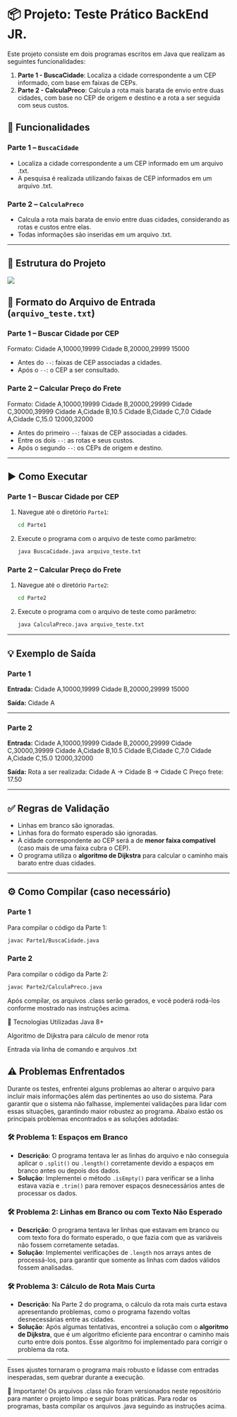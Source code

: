 # 📦 Projeto: Teste Prático BackEnd JR.

Este projeto consiste em dois programas escritos em Java que realizam as seguintes funcionalidades:

1. **Parte 1 - BuscaCidade**: Localiza a cidade correspondente a um CEP informado, com base em faixas de CEPs.
2. **Parte 2 - CalculaPreco**: Calcula a rota mais barata de envio entre duas cidades, com base no CEP de origem e destino e a rota a ser seguida com seus custos.

## 🧠 Funcionalidades

### Parte 1 – `BuscaCidade`
- Localiza a cidade correspondente a um CEP informado em um arquivo .txt. 
- A pesquisa é realizada utilizando faixas de CEP informados em um arquivo .txt.

### Parte 2 – `CalculaPreco`
- Calcula a rota mais barata de envio entre duas cidades, considerando as rotas e custos entre elas.
- Todas informações são inseridas em um arquivo .txt.
---

## 🔹 Estrutura do Projeto
[![](https://mermaid.ink/img/pako:eNpVkE1vgkAQhv8KmTOuoFRYDk0UbHsxMW1PBdNM2BGxwNp112qN_11EbOqcZp73nY_METIpCEJYlvInW6HS1nuc1lYT42Su5Jq0XFi93qM1SeaNSu6iU1sYXeHgDsYJqm9T7OSnpq0mpvf6Tp8mLC90kddS0Z3wlLxOx_FsyirR8UnLn7vV_YnZZhgVAgWxNe6wc0Wt66W7pR9hmZkS54oyebOBDbkqBIRaGbKhIlXhpYTjZUQKekUVpRA2qUD1lUJan5qeDdYfUla3NiVNvoJwieW2qcxGoKa4wFxh9UfRaPl2qLNbD4lCSzW7frl9djOHakEqkqbWELpeuwfCI-wh5JwNPR64Qz8I-IM_4jYcGo_jM2_oe5y7njNyBtw72fDbXuaw4ML_xekMqveOYg?type=png)](https://mermaid.live/edit#pako:eNpVkE1vgkAQhv8KmTOuoFRYDk0UbHsxMW1PBdNM2BGxwNp112qN_11EbOqcZp73nY_METIpCEJYlvInW6HS1nuc1lYT42Su5Jq0XFi93qM1SeaNSu6iU1sYXeHgDsYJqm9T7OSnpq0mpvf6Tp8mLC90kddS0Z3wlLxOx_FsyirR8UnLn7vV_YnZZhgVAgWxNe6wc0Wt66W7pR9hmZkS54oyebOBDbkqBIRaGbKhIlXhpYTjZUQKekUVpRA2qUD1lUJan5qeDdYfUla3NiVNvoJwieW2qcxGoKa4wFxh9UfRaPl2qLNbD4lCSzW7frl9djOHakEqkqbWELpeuwfCI-wh5JwNPR64Qz8I-IM_4jYcGo_jM2_oe5y7njNyBtw72fDbXuaw4ML_xekMqveOYg)


## 📝 Formato do Arquivo de Entrada (`arquivo_teste.txt`)

### Parte 1 – Buscar Cidade por CEP

Formato:
Cidade A,10000,19999
Cidade B,20000,29999
15000

- Antes do `--`: faixas de CEP associadas a cidades.
- Após o `--`: o CEP a ser consultado.

### Parte 2 – Calcular Preço do Frete

Formato:
Cidade A,10000,19999 
Cidade B,20000,29999 
Cidade C,30000,39999
Cidade A,Cidade B,10.5 
Cidade B,Cidade C,7.0 
Cidade A,Cidade C,15.0
12000,32000

- Antes do primeiro `--`: faixas de CEP associadas a cidades.
- Entre os dois `--`: as rotas e seus custos.
- Após o segundo `--`: os CEPs de origem e destino.

---

## ▶️ Como Executar

### Parte 1 – Buscar Cidade por CEP

1. Navegue até o diretório `Parte1`:

    ```bash
    cd Parte1
    ```

2. Execute o programa com o arquivo de teste como parâmetro:

    ```bash
    java BuscaCidade.java arquivo_teste.txt
    ```

### Parte 2 – Calcular Preço do Frete

1. Navegue até o diretório `Parte2`:

    ```bash
    cd Parte2
    ```

2. Execute o programa com o arquivo de teste como parâmetro:

    ```bash
    java CalculaPreco.java arquivo_teste.txt
    ```

---

## 💡 Exemplo de Saída

### Parte 1

**Entrada:**
Cidade A,10000,19999 
Cidade B,20000,29999
15000

**Saída:**
Cidade A


---

### Parte 2

**Entrada:**
Cidade A,10000,19999 
Cidade B,20000,29999 
Cidade C,30000,39999
Cidade A,Cidade B,10.5 
Cidade B,Cidade C,7.0 
Cidade A,Cidade C,15.0
12000,32000


**Saída:**
Rota a ser realizada: Cidade A -> Cidade B -> Cidade C 
Preço frete: 17.50


---

## ✅ Regras de Validação

- Linhas em branco são ignoradas.
- Linhas fora do formato esperado são ignoradas.
- A cidade correspondente ao CEP será a de **menor faixa compatível** (caso mais de uma faixa cubra o CEP).
- O programa utiliza o **algoritmo de Dijkstra** para calcular o caminho mais barato entre duas cidades.

---


## ⚙️ Como Compilar (caso necessário)

### Parte 1

Para compilar o código da Parte 1:

````bash
javac Parte1/BuscaCidade.java
````


### Parte 2

Para compilar o código da Parte 2:
````bash
javac Parte2/CalculaPreco.java
````
Após compilar, os arquivos .class serão gerados, e você poderá rodá-los conforme mostrado nas instruções acima.


🚀 Tecnologias Utilizadas
Java 8+

Algoritmo de Dijkstra para cálculo de menor rota

Entrada via linha de comando e arquivos .txt

## ⚠️ Problemas Enfrentados

Durante os testes, enfrentei alguns problemas ao alterar o arquivo para incluir mais informações além das pertinentes ao uso do sistema. Para garantir que o sistema não falhasse, implementei validações para lidar com essas situações, garantindo maior robustez ao programa. Abaixo estão os principais problemas encontrados e as soluções adotadas:

### 🛠️ Problema 1: Espaços em Branco
- **Descrição**: O programa tentava ler as linhas do arquivo e não conseguia aplicar o `.split()` ou `.length()` corretamente devido a espaços em branco antes ou depois dos dados.
- **Solução**: Implementei o método `.isEmpty()` para verificar se a linha estava vazia e `.trim()` para remover espaços desnecessários antes de processar os dados.

### 🛠️ Problema 2: Linhas em Branco ou com Texto Não Esperado
- **Descrição**: O programa tentava ler linhas que estavam em branco ou com texto fora do formato esperado, o que fazia com que as variáveis não fossem corretamente setadas.
- **Solução**: Implementei verificações de `.length` nos arrays antes de processá-los, para garantir que somente as linhas com dados válidos fossem analisadas.

### 🛠️ Problema 3: Cálculo de Rota Mais Curta
- **Descrição**: Na Parte 2 do programa, o cálculo da rota mais curta estava apresentando problemas, como o programa fazendo voltas desnecessárias entre as cidades.
- **Solução**: Após algumas tentativas, encontrei a solução com o **algoritmo de Dijkstra**, que é um algoritmo eficiente para encontrar o caminho mais curto entre dois pontos. Esse algoritmo foi implementado para corrigir o problema da rota.

---

Esses ajustes tornaram o programa mais robusto e lidasse com entradas inesperadas, sem quebrar durante a execução.

🚨 Importante!
Os arquivos .class não foram versionados neste repositório para manter o projeto limpo e seguir boas práticas. Para rodar os programas, basta compilar os arquivos .java seguindo as instruções acima.
